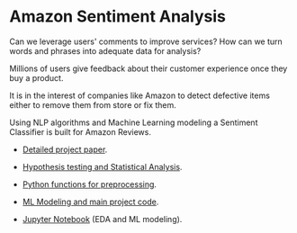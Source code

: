 # Amazon Sentiment Analysis

Can we leverage users' comments to improve services? How can we turn words and phrases into adequate data for analysis?

Millions of users give feedback about their customer experience once they buy a product. 

It is in the interest of companies like Amazon to detect defective items either to remove them from store or fix them.

Using NLP algorithms and Machine Learning modeling a Sentiment Classifier is built for Amazon Reviews.

- [Detailed project paper](https://github.com/jose-jaen/Amazon-NLP/blob/main/Amazon_Sentiment_Analysis.pdf).

- [Hypothesis testing and Statistical Analysis](https://github.com/jose-jaen/Amazon-NLP/blob/main/Amazon_Sentiment.r).

- [Python functions for preprocessing](https://github.com/jose-jaen/Amazon-NLP/blob/main/functions.py).

- [ML Modeling and main project code](https://github.com/jose-jaen/Amazon-NLP/blob/main/Amazon_Sentiment.py).

- [Jupyter Notebook](https://nbviewer.org/github/jose-jaen/Amazon-NLP/blob/main/Notebook/Project.ipynb) (EDA and ML modeling).
